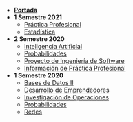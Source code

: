 - [**Portada**](/)
- **1 Semestre 2021**
    - [Práctica Profesional](/cursos/2021-1/practica.md)
    - [Estadística](/cursos/2021-1/estadistica.md)
- **2 Semestre 2020**
    - [Inteligencia Artificial](/cursos/2020-2/ia.md)
    - [Probabilidades](/cursos/2020-2/proba.md)
    - [Proyecto de Ingeniería de Software](/cursos/2020-2/proyecto.md)
    - [Información de Práctica Profesional](/cursos/2020-2/practica.md)
- **1 Semestre 2020**
    - [Bases de Datos II](/cursos/2020-1/bases.md)
    - [Desarrollo de Emprendedores](/cursos/2020-1/emprendedores.md)
    - [Investigación de Operaciones](/cursos/2020-1/io.md)
    - [Probabilidades](/cursos/2020-1/proba.md)
    - [Redes](/cursos/2020-1/redes.md)